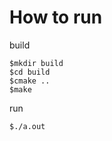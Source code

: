# How to run

  build
  ```
  $mkdir build
  $cd build
  $cmake ..
  $make
  ```

  run
  ```
  $./a.out
  ```
